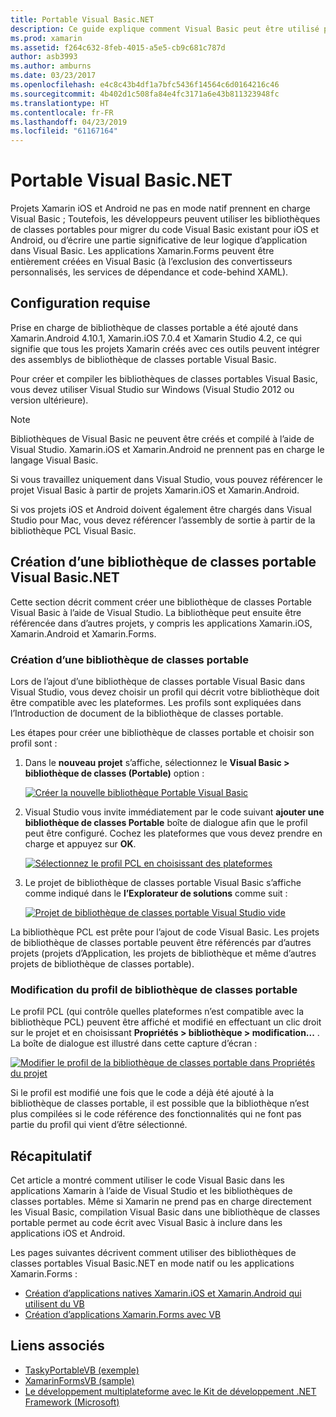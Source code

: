 ```yaml
---
title: Portable Visual Basic.NET
description: Ce guide explique comment Visual Basic peut être utilisé pour écrire des projets de bibliothèque de classes Portable (PCL) qui peuvent être utilisés dans les solutions ciblant Xamarin.iOS et Xamarin.Android.
ms.prod: xamarin
ms.assetid: f264c632-8feb-4015-a5e5-cb9c681c787d
author: asb3993
ms.author: amburns
ms.date: 03/23/2017
ms.openlocfilehash: e4c8c43b4df1a7bfc5436f14564c6d0164216c46
ms.sourcegitcommit: 4b402d1c508fa84e4fc3171a6e43b811323948fc
ms.translationtype: HT
ms.contentlocale: fr-FR
ms.lasthandoff: 04/23/2019
ms.locfileid: "61167164"
---
```

# <a name="portable-visual-basicnet"></a>Portable Visual Basic.NET

Projets Xamarin iOS et Android ne pas en mode natif prennent en charge Visual Basic ; Toutefois, les développeurs peuvent utiliser les bibliothèques de classes portables pour migrer du code Visual Basic existant pour iOS et Android, ou d’écrire une partie significative de leur logique d’application dans Visual Basic. Les applications Xamarin.Forms peuvent être entièrement créées en Visual Basic (à l’exclusion des convertisseurs personnalisés, les services de dépendance et code-behind XAML).

## <a name="requirements"></a>Configuration requise

Prise en charge de bibliothèque de classes portable a été ajouté dans Xamarin.Android 4.10.1, Xamarin.iOS 7.0.4 et Xamarin Studio 4.2, ce qui signifie que tous les projets Xamarin créés avec ces outils peuvent intégrer des assemblys de bibliothèque de classes portable Visual Basic.

Pour créer et compiler les bibliothèques de classes portables Visual Basic, vous devez utiliser Visual Studio sur Windows (Visual Studio 2012 ou version ultérieure).

> [!NOTE]
> Bibliothèques de Visual Basic ne peuvent être créés et compilé à l’aide de Visual Studio. Xamarin.iOS et Xamarin.Android ne prennent pas en charge le langage Visual Basic.
>
> Si vous travaillez uniquement dans Visual Studio, vous pouvez référencer le projet Visual Basic à partir de projets Xamarin.iOS et Xamarin.Android.
>
> Si vos projets iOS et Android doivent également être chargés dans Visual Studio pour Mac, vous devez référencer l’assembly de sortie à partir de la bibliothèque PCL Visual Basic.


## <a name="creating-a-visual-basicnet-pcl"></a>Création d’une bibliothèque de classes portable Visual Basic.NET

Cette section décrit comment créer une bibliothèque de classes Portable Visual Basic à l’aide de Visual Studio.
La bibliothèque peut ensuite être référencée dans d’autres projets, y compris les applications Xamarin.iOS, Xamarin.Android et Xamarin.Forms.

### <a name="creating-a-pcl"></a>Création d’une bibliothèque de classes portable

Lors de l’ajout d’une bibliothèque de classes portable Visual Basic dans Visual Studio, vous devez choisir un profil qui décrit votre bibliothèque doit être compatible avec les plateformes. Les profils sont expliquées dans l’Introduction de document de la bibliothèque de classes portable.

Les étapes pour créer une bibliothèque de classes portable et choisir son profil sont :

1.  Dans le **nouveau projet** s’affiche, sélectionnez le **Visual Basic > bibliothèque de classes (Portable)** option :

    [![](images/image1-sml.png "Créer la nouvelle bibliothèque Portable Visual Basic")](images/image1.png#lightbox)

1.  Visual Studio vous invite immédiatement par le code suivant **ajouter une bibliothèque de classes Portable** boîte de dialogue afin que le profil peut être configuré. Cochez les plateformes que vous devez prendre en charge et appuyez sur **OK**.

    [![](images/image2-sml.png "Sélectionnez le profil PCL en choisissant des plateformes")](images/image2.png#lightbox)

1.  Le projet de bibliothèque de classes portable Visual Basic s’affiche comme indiqué dans le **l’Explorateur de solutions** comme suit :

    [![](images/image3-sml.png "Projet de bibliothèque de classes portable Visual Studio vide")](images/image3.png#lightbox)


La bibliothèque PCL est prête pour l’ajout de code Visual Basic. Les projets de bibliothèque de classes portable peuvent être référencés par d’autres projets (projets d’Application, les projets de bibliothèque et même d’autres projets de bibliothèque de classes portable).

### <a name="editing-the-pcl-profile"></a>Modification du profil de bibliothèque de classes portable

Le profil PCL (qui contrôle quelles plateformes n’est compatible avec la bibliothèque PCL) peuvent être affiché et modifié en effectuant un clic droit sur le projet et en choisissant **Propriétés > bibliothèque > modification...** . La boîte de dialogue est illustré dans cette capture d’écran :

 [![](images/image4-sml.png "Modifier le profil de la bibliothèque de classes portable dans Propriétés du projet")](images/image4.png#lightbox)

Si le profil est modifié une fois que le code a déjà été ajouté à la bibliothèque de classes portable, il est possible que la bibliothèque n’est plus compilées si le code référence des fonctionnalités qui ne font pas partie du profil qui vient d’être sélectionné.


## <a name="summary"></a>Récapitulatif

Cet article a montré comment utiliser le code Visual Basic dans les applications Xamarin à l’aide de Visual Studio et les bibliothèques de classes portables. Même si Xamarin ne prend pas en charge directement les Visual Basic, compilation Visual Basic dans une bibliothèque de classes portable permet au code écrit avec Visual Basic à inclure dans les applications iOS et Android.

Les pages suivantes décrivent comment utiliser des bibliothèques de classes portables Visual Basic.NET en mode natif ou les applications Xamarin.Forms :

- [Création d’applications natives Xamarin.iOS et Xamarin.Android qui utilisent du VB](native-apps.md)
- [Création d’applications Xamarin.Forms avec VB](xamarin-forms.md)


## <a name="related-links"></a>Liens associés

- [TaskyPortableVB (exemple)](https://github.com/xamarin/mobile-samples/tree/master/VisualBasic/TaskyPortableVB)
- [XamarinFormsVB (sample)](https://github.com/xamarin/mobile-samples/tree/master/VisualBasic/XamarinFormsVB)
- [Le développement multiplateforme avec le Kit de développement .NET Framework (Microsoft)](https://msdn.microsoft.com/library/gg597391(v=vs.110).aspx)
